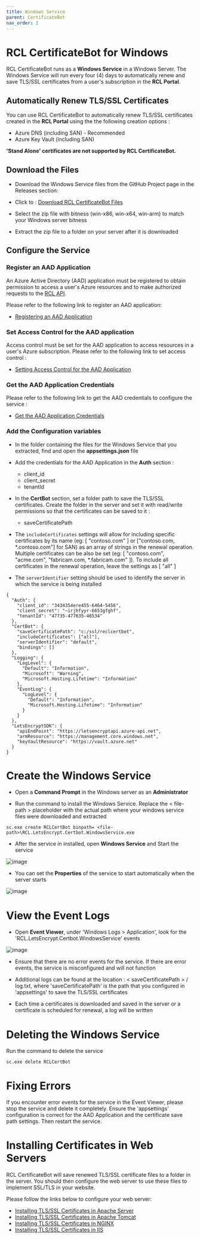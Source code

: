 ```yaml
---
title: Windows Service
parent: CertificateBot
nav_order: 2
---
```


# RCL CertificateBot for Windows

RCL CertificateBot runs as a **Windows Service** in a Windows Server. The Windows Service will run every four (4) days to automatically renew and save TLS/SSL certificates from a user's subscription in the **RCL Portal**.

## Automatically Renew TLS/SSL Certificates

You can use RCL CertificateBot to automatically renew TLS/SSL certificates created in the **RCL Portal** using the the following creation options :

- Azure DNS (including SAN) - Recommended
- Azure Key Vault (including SAN)

**'Stand Alone' certificates are not supported by RCL CertificateBot.**

## Download the Files

- Download the Windows Service files from the GitHub Project page in the Releases section:

- Click to : [Download RCL CertificateBot Files](https://github.com/rcl-letsencrypt-auto-ssl/RCL.LetsEncrypt.CertBot/releases)

- Select the zip file with bitness (win-x86, win-x64, win-arm) to match your Windows server bitness

- Extract the zip file to a folder on your server after it is downloaded

## Configure the Service

### Register an AAD Application

An Azure Active Directory (AAD) application must be registered to obtain permission to access a user's Azure resources and to make authorized requests to the [RCL API](../api/api). 

Please refer to the following link to register an AAD application:

- [Registering an AAD Application](../authorization/aad-application)

### Set Access Control for the AAD application

Access control must be set for the AAD application to access resources in a user's Azure subscription. Please refer to the following link to set access control :

- [Setting Access Control for the AAD Application](../authorization/access-control-app)

### Get the AAD Application Credentials 

Please refer to the following link to get the AAD credentials to configure the service :

- [Get the AAD Application Credentials](../authorization/aad-application#get-the-aad-application-credentials)

### Add the Configuration variables

- In the folder containing the files for the Windows Service that you extracted, find and open the **appsettings.json** file

- Add the credentials for the AAD Application in the **Auth** section :

  - client_id
  - client_secret
  - tenantId

- In the **CertBot** section, set a folder path to save the TLS/SSL certificates. Create the folder in the server and set it with read/write permissions so that the certificates can be saved to it :

  - saveCertificatePath

- The ``includeCertificates`` settings will allow for including specific certificates by its name 
(eg: [ "contoso.com" ] or ["contoso.com, *.contoso.com"] for SAN) as an array of strings in the renewal operation. Multiple certificates can be also be set (eg: [ "contoso.com", "acme.com", "fabricam.com, *.fabricam.com" ]). To include all certificates in the renewal operation, leave the settings as [ "all" ]

- The ``serverIdentifier`` setting should be used to identify the server in which the service is being installed

```
{
  "Auth": {
    "client_id": "3434354ere455-6464-5456",
    "client_secret": "~irjhfyyr-6653gfghf",
    "tenantId": "47735-477635-46534"
  },
  "CertBot": {
    "saveCertificatePath": "c:/ssl/reclcertbot",
    "includeCertificates": ["all"],
    "serverIdentifier": "default",
    "bindings": []
  },
  "Logging": {
    "LogLevel": {
      "Default": "Information",
      "Microsoft": "Warning",
      "Microsoft.Hosting.Lifetime": "Information"
    },
    "EventLog": {
      "LogLevel": {
        "Default": "Information",
        "Microsoft.Hosting.Lifetime": "Information"
      }
    }
  },
  "LetsEncryptSDK": {
    "apiEndPoint": "https://letsencryptapi.azure-api.net",
    "armResource": "https://management.core.windows.net",
    "keyVaultResource": "https://vault.azure.net"
  }
}
```

# Create the Windows Service

- Open a **Command Prompt** in the Windows server as an **Administrator**

- Run the command to install the Windows Service. Replace the < file-path > placeholder with the actual path where your windows service files were downloaded and extracted

```
sc.exe create RCLCertBot binpath= <file-path>\RCL.LetsEncrypt.Certbot.WindowsService.exe
```

- After the service in installed, open **Windows Service** and Start the service

![image](../images/certbot/winservice-start.png)

- You can set the **Properties** of the service to start automatically when the server starts

![image](../images/certbot/winservice-automatic.png)

# View the Event Logs

- Open **Event Viewer**, under 'Windows Logs > Application', look for the 'RCL.LetsEncrypt.Certbot.WindowsService' events

![image](../images/certbot/winservice-events.PNG)

- Ensure that there are no error events for the service. If there are error events, the service is misconfigured and will not function

- Additional logs can be found at the location : < saveCertificatePath > / log.txt, where 'saveCertificatePath' is the path that you configured in 'appsettings' to save the TLS/SSL certificates

- Each time a certificates is downloaded and saved in the server or a certificate is scheduled for renewal, a log will be written

# Deleting the Windows Service

Run the command to delete the service

```
sc.exe delete RCLCertBot  
```

# Fixing Errors

If you encounter error events for the service in the Event Viewer, please stop the service and delete it completely. Ensure the 'appsettings' configuration is correct for the AAD Application and the certificate save path settings. Then restart the service.

# Installing Certificates in Web Servers

RCL CertificateBot will save renewed TLS/SSL certificate files to a folder in the server. You should then configure the web server to use these files to implement SSL/TLS in your website.

Please follow the links below to configure your web server:

- [Installing TLS/SSL Certificates in Apache Server](../installations/apache)
- [Installing TLS/SSL Certificates in Apache Tomcat](../installations/apache-tomcat)
- [Installing TLS/SSL Certificates in NGINX](../installations/nginx)
- [Installing TLS/SSL Certificates in IIS](./iis)

